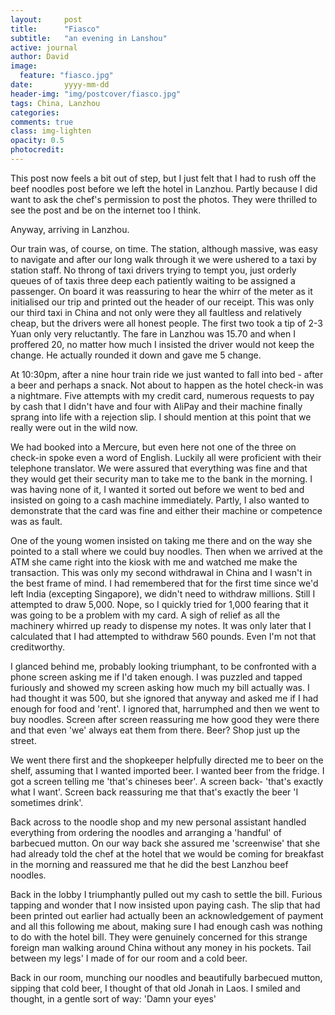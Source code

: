 ```yaml
---
layout:     post
title:      "Fiasco"
subtitle:   "an evening in Lanshou"
active: journal
author: David
image:
  feature: "fiasco.jpg"
date:       yyyy-mm-dd
header-img: "img/postcover/fiasco.jpg"
tags: China, Lanzhou
categories: 
comments: true
class: img-lighten 
opacity: 0.5
photocredit:
---
```


This post now feels a bit out of step, but I just felt that I had to rush off the beef noodles post before we left the hotel in Lanzhou. Partly because I did want to ask the chef's permission to post the photos. They were thrilled to see the post and be on the internet too I think.

Anyway, arriving in Lanzhou.

Our train was, of course, on time. The station, although massive, was easy to navigate and after our long walk through it we were ushered to a taxi by station staff. No throng of taxi drivers trying to tempt you, just orderly queues of of taxis three deep each patiently waiting to be assigned a passenger. On board it was reassuring to hear the whirr of the meter as it initialised our trip and printed out the header of our receipt. This was only our third taxi in China and not only were they all faultless and relatively cheap, but the drivers were all honest people. The first two took a tip of 2-3 Yuan only very reluctantly. The fare in Lanzhou was 15.70 and when I proffered 20, no matter how much I insisted the driver would not keep the change. He actually rounded it down and gave me 5 change.

At 10:30pm, after a nine hour train ride we just wanted to fall into bed - after a beer and perhaps a snack. Not about to happen as the hotel check-in was a nightmare. Five attempts with my credit card, numerous requests to pay by cash that I didn't have and four with AliPay and their machine finally sprang into life with a rejection slip. I should mention at this point that we really were out in the wild now.

We had booked into a Mercure, but even here not one of the three on check-in spoke even a word of English. Luckily all were proficient with their telephone translator. We were assured that everything was fine and that they would get their security man to take me to the bank in the morning. I was having none of it, I wanted it sorted out before we went to bed and insisted on going to a cash machine immediately. Partly, I also wanted to demonstrate that the card was fine and either their machine or competence was as fault.

One of the young women insisted on taking me there and on the way she pointed to a stall where we could buy noodles. Then when we arrived at the ATM she came right into the kiosk with me and watched me make the transaction. This was only my second withdrawal in China and I wasn't in the best frame of mind. I had remembered that for the first time since we'd left India (excepting Singapore), we didn't need to withdraw millions. Still I attempted to draw 5,000. Nope, so I quickly tried for 1,000 fearing that it was going to be a problem with my card. A sigh of relief as all the machinery whirred up ready to dispense my notes. It was only later that I calculated that I had attempted to withdraw 560 pounds. Even I'm not that creditworthy.

I glanced behind me, probably looking triumphant, to be confronted with a phone screen asking me if I'd taken enough. I was puzzled and tapped furiously and showed my screen asking  how much my bill actually was. I had thought it was 500, but she ignored that anyway and asked me if I had enough for food and 'rent'. I ignored that, harrumphed and then we went to buy noodles. Screen after screen reassuring me how good they were there and that even 'we' always eat them from there. Beer? Shop just up the street.

We went there first and the shopkeeper helpfully directed me to beer on the shelf, assuming that I wanted imported beer. I wanted beer from the fridge. I got a screen telling me 'that's chineses beer'. A screen back- 'that's exactly what I want'. Screen back reassuring me that that's exactly the beer 'I sometimes drink'. 

Back across to the noodle shop and my new personal assistant handled everything from ordering the noodles and arranging a 'handful' of barbecued mutton. On our way back she assured me 'screenwise' that she had already told the chef at the hotel that we would be coming for breakfast in the morning and reassured me that he did the best Lanzhou beef noodles.

Back in the lobby I triumphantly pulled out my cash to settle the bill. Furious tapping and wonder that I now insisted upon paying cash. The slip that had been printed out earlier had actually been an acknowledgement of payment and all this following me about, making sure I had enough cash was nothing to do with the hotel bill. They were genuinely  concerned for this strange foreign man walking around China without any money in his pockets. Tail between my legs' I made of for our room and a cold beer.

Back in our room, munching our noodles and beautifully barbecued mutton, sipping that cold beer, I thought of that old Jonah in Laos. I smiled and thought, in a gentle sort of way: 'Damn your eyes'








